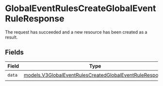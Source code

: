 # GlobalEventRulesCreateGlobalEventRuleResponse

The request has succeeded and a new resource has been created as a result.


## Fields

| Field                                                                                                                    | Type                                                                                                                     | Required                                                                                                                 | Description                                                                                                              |
| ------------------------------------------------------------------------------------------------------------------------ | ------------------------------------------------------------------------------------------------------------------------ | ------------------------------------------------------------------------------------------------------------------------ | ------------------------------------------------------------------------------------------------------------------------ |
| `data`                                                                                                                   | [models.V3GlobalEventRulesCreatedGlobalEventRuleResponse](../models/v3globaleventrulescreatedglobaleventruleresponse.md) | :heavy_check_mark:                                                                                                       | N/A                                                                                                                      |
